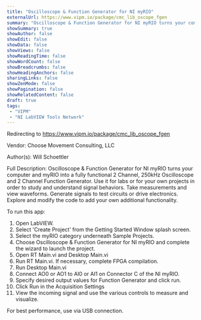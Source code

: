 ```yaml
---
title: "Oscilloscope & Function Generator for NI myRIO"
externalUrl: https://www.vipm.io/package/cmc_lib_oscope_fgen
summary: "Oscilloscope & Function Generator for NI myRIO turns your computer and myRIO into a fully functional 2 Channel, 250kHz Oscilloscope and 2 Channel Function Generator."
showSummary: true
showAuthor: false
showEdit: false
showData: false
showViews: false
showReadingTime: false
showWordCount: false
showBreadcrumbs: false
showHeadingAnchors: false
sharingLinks: false
showZenMode: false
showPagination: false
showRelatedContent: false
draft: true
tags:
 - "VIPM"
 - "NI LabVIEW Tools Network"
---
```


Redirecting to https://www.vipm.io/package/cmc_lib_oscope_fgen

Vendor: Choose Movement Consulting, LLC

Author(s): Will Schoettler
 
Full Description:
Oscilloscope & Function Generator for NI myRIO turns your computer and myRIO into a fully functional 2 Channel, 250kHz Oscilloscope and 2 Channel Function Generator. Use it for labs or for your own projects in order to study and understand signal behaviors.  Take measurements and view waveforms. Generate signals to test circuits or drive electronics. Explore and modify the code to add your own additional functionality. 

To run this app:
1. Open LabVIEW.
2. Select 'Create Project' from the Getting Started Window splash screen.
3. Select the myRIO category underneath Sample Projects.
4. Choose Oscilloscope & Function Generator for NI myRIO and complete the wizard to launch the project.
5. Open RT Main.vi and Desktop Main.vi
6. Run RT Main.vi. If necessary, complete FPGA compilation.
7. Run Desktop Main.vi
8. Connect AO0 or AO1 to AI0 or AI1 on Connector C of the NI myRIO.
9. Specify desired output values for Function Generator and click run.
9. Click Run in the Acquisition Settings
10. View the incoming signal and use the various controls to measure and visualize.

For best performance, use via USB connection.